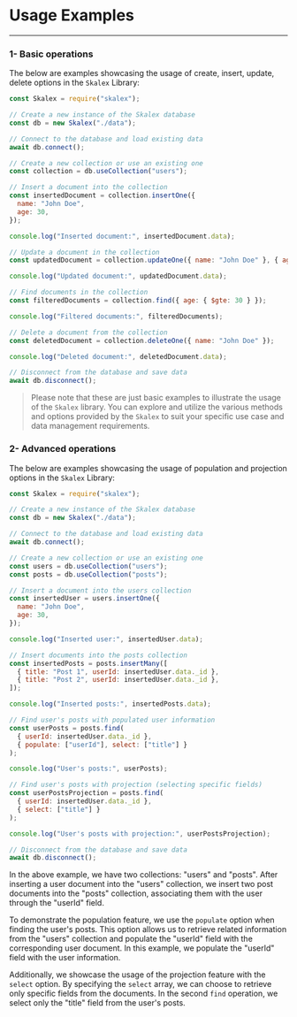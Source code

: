 # Usage Examples <!-- {docsify-ignore} -->

---

### 1- Basic operations

The below are examples showcasing the usage of create, insert, update, delete options in the `Skalex` Library:

```javascript
const Skalex = require("skalex");

// Create a new instance of the Skalex database
const db = new Skalex("./data");

// Connect to the database and load existing data
await db.connect();

// Create a new collection or use an existing one
const collection = db.useCollection("users");

// Insert a document into the collection
const insertedDocument = collection.insertOne({
  name: "John Doe",
  age: 30,
});

console.log("Inserted document:", insertedDocument.data);

// Update a document in the collection
const updatedDocument = collection.updateOne({ name: "John Doe" }, { age: 31 });

console.log("Updated document:", updatedDocument.data);

// Find documents in the collection
const filteredDocuments = collection.find({ age: { $gte: 30 } });

console.log("Filtered documents:", filteredDocuments);

// Delete a document from the collection
const deletedDocument = collection.deleteOne({ name: "John Doe" });

console.log("Deleted document:", deletedDocument.data);

// Disconnect from the database and save data
await db.disconnect();
```

> Please note that these are just basic examples to illustrate the usage of the `Skalex` library. You can explore and utilize the various methods and options provided by the `Skalex` to suit your specific use case and data management requirements.

### 2- Advanced operations

The below are examples showcasing the usage of population and projection options in the `Skalex` Library:

```javascript
const Skalex = require("skalex");

// Create a new instance of the Skalex database
const db = new Skalex("./data");

// Connect to the database and load existing data
await db.connect();

// Create a new collection or use an existing one
const users = db.useCollection("users");
const posts = db.useCollection("posts");

// Insert a document into the users collection
const insertedUser = users.insertOne({
  name: "John Doe",
  age: 30,
});

console.log("Inserted user:", insertedUser.data);

// Insert documents into the posts collection
const insertedPosts = posts.insertMany([
  { title: "Post 1", userId: insertedUser.data._id },
  { title: "Post 2", userId: insertedUser.data._id },
]);

console.log("Inserted posts:", insertedPosts.data);

// Find user's posts with populated user information
const userPosts = posts.find(
  { userId: insertedUser.data._id },
  { populate: ["userId"], select: ["title"] }
);

console.log("User's posts:", userPosts);

// Find user's posts with projection (selecting specific fields)
const userPostsProjection = posts.find(
  { userId: insertedUser.data._id },
  { select: ["title"] }
);

console.log("User's posts with projection:", userPostsProjection);

// Disconnect from the database and save data
await db.disconnect();
```

In the above example, we have two collections: "users" and "posts". After inserting a user document into the "users" collection, we insert two post documents into the "posts" collection, associating them with the user through the "userId" field.

To demonstrate the population feature, we use the `populate` option when finding the user's posts. This option allows us to retrieve related information from the "users" collection and populate the "userId" field with the corresponding user document. In this example, we populate the "userId" field with the user information.

Additionally, we showcase the usage of the projection feature with the `select` option. By specifying the `select` array, we can choose to retrieve only specific fields from the documents. In the second `find` operation, we select only the "title" field from the user's posts.
